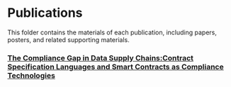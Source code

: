 # Publications 
This folder contains the materials of each publication, including papers, posters, and related supporting materials.
### [The Compliance Gap in Data Supply Chains:Contract Specification Languages and Smart Contracts as Compliance Technologies](https://github.com/Smart-Contract-Modelling-uOttawa/Publications/tree/main/The%20Compliance%20Gap%20in%20Data%20Supply%20Chains%3A%20Contract%20Specification%20Languages%20and%20Smart%20Contracts%20as%20Compliance%20Technologies)
